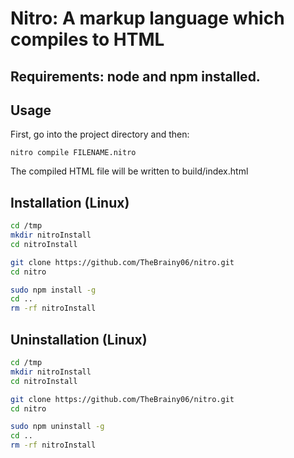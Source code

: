 # Nitro: A markup language which compiles to HTML

## Requirements: node and npm installed.

## Usage
First, go into the project directory and then:
```
nitro compile FILENAME.nitro
```
The compiled HTML file will be written to build/index.html

## Installation (Linux)
```sh
cd /tmp
mkdir nitroInstall
cd nitroInstall

git clone https://github.com/TheBrainy06/nitro.git
cd nitro

sudo npm install -g
cd ..
rm -rf nitroInstall
```

## Uninstallation (Linux)
```sh
cd /tmp
mkdir nitroInstall
cd nitroInstall

git clone https://github.com/TheBrainy06/nitro.git
cd nitro

sudo npm uninstall -g
cd ..
rm -rf nitroInstall
```
